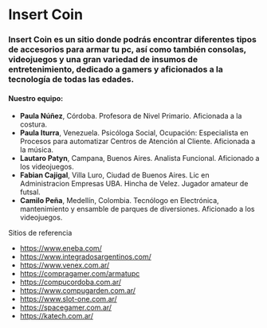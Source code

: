 # Insert Coin

### Insert Coin es un sitio donde podrás encontrar diferentes tipos de accesorios para armar tu pc, así como también consolas, videojuegos y una gran variedad de insumos de entretenimiento, dedicado a gamers y aficionados a la tecnología de todas las edades.

#### Nuestro equipo:
- **Paula Núñez**, Córdoba. Profesora de Nivel Primario. Aficionada a la costura.
- **Paula Iturra**, Venezuela. Psicóloga Social, Ocupación: Especialista en Procesos para automatizar Centros de Atención al Cliente. Aficionada a la música.
- **Lautaro Patyn**, Campana, Buenos Aires. Analista Funcional. Aficionado a los videojuegos.
- **Fabian Cajigal**, Villa Luro, Ciudad de Buenos Aires. Lic en Administracion Empresas UBA. Hincha de Velez. Jugador amateur de futsal.
- **Camilo Peña**, Medellín, Colombia. Tecnólogo en Electrónica, mantenimiento y ensamble de parques de diversiones. Aficionado a los videojuegos.

Sitios de referencia

* https://www.eneba.com/
* https://www.integradosargentinos.com/
* https://www.venex.com.ar/
* https://compragamer.com/armatupc
* https://compucordoba.com.ar/
* https://www.compugarden.com.ar/
* https://www.slot-one.com.ar/
* https://spacegamer.com.ar/
* https://katech.com.ar/
